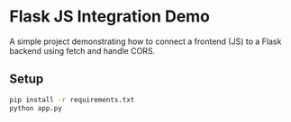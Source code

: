 # Flask JS Integration Demo

A simple project demonstrating how to connect a frontend (JS) to a Flask backend using fetch and handle CORS.

## Setup

```bash
pip install -r requirements.txt
python app.py
